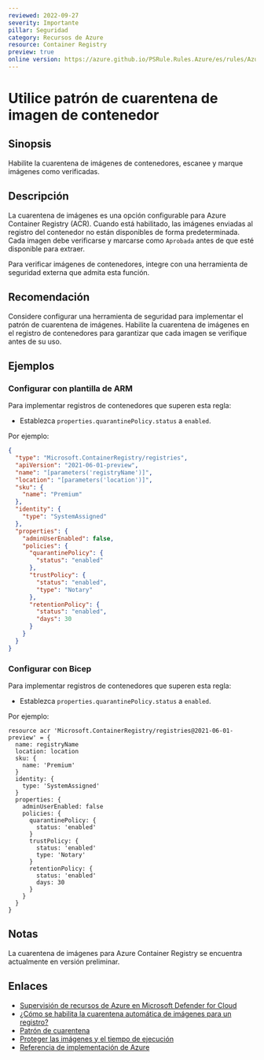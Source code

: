 ```yaml
---
reviewed: 2022-09-27
severity: Importante
pillar: Seguridad
category: Recursos de Azure
resource: Container Registry
preview: true
online version: https://azure.github.io/PSRule.Rules.Azure/es/rules/Azure.ACR.Quarantine/
---
```


# Utilice patrón de cuarentena de imagen de contenedor

## Sinopsis

Habilite la cuarentena de imágenes de contenedores, escanee y marque imágenes como verificadas.

## Descripción

La cuarentena de imágenes es una opción configurable para Azure Container Registry (ACR).
Cuando está habilitado, las imágenes enviadas al registro del contenedor no están disponibles de forma predeterminada.
Cada imagen debe verificarse y marcarse como `Aprobada` antes de que esté disponible para extraer.

Para verificar imágenes de contenedores, integre con una herramienta de seguridad externa que admita esta función.

## Recomendación

Considere configurar una herramienta de seguridad para implementar el patrón de cuarentena de imágenes.
Habilite la cuarentena de imágenes en el registro de contenedores para garantizar que cada imagen se verifique antes de su uso.

## Ejemplos

### Configurar con plantilla de ARM

Para implementar registros de contenedores que superen esta regla:

- Establezca `properties.quarantinePolicy.status` a `enabled`.

Por ejemplo:

```json
{
  "type": "Microsoft.ContainerRegistry/registries",
  "apiVersion": "2021-06-01-preview",
  "name": "[parameters('registryName')]",
  "location": "[parameters('location')]",
  "sku": {
    "name": "Premium"
  },
  "identity": {
    "type": "SystemAssigned"
  },
  "properties": {
    "adminUserEnabled": false,
    "policies": {
      "quarantinePolicy": {
        "status": "enabled"
      },
      "trustPolicy": {
        "status": "enabled",
        "type": "Notary"
      },
      "retentionPolicy": {
        "status": "enabled",
        "days": 30
      }
    }
  }
}
```

### Configurar con Bicep

Para implementar registros de contenedores que superen esta regla:

- Establezca `properties.quarantinePolicy.status` a `enabled`.

Por ejemplo:

```bicep
resource acr 'Microsoft.ContainerRegistry/registries@2021-06-01-preview' = {
  name: registryName
  location: location
  sku: {
    name: 'Premium'
  }
  identity: {
    type: 'SystemAssigned'
  }
  properties: {
    adminUserEnabled: false
    policies: {
      quarantinePolicy: {
        status: 'enabled'
      }
      trustPolicy: {
        status: 'enabled'
        type: 'Notary'
      }
      retentionPolicy: {
        status: 'enabled'
        days: 30
      }
    }
  }
}
```

## Notas

La cuarentena de imágenes para Azure Container Registry se encuentra actualmente en versión preliminar.

## Enlaces

- [Supervisión de recursos de Azure en Microsoft Defender for Cloud](https://docs.microsoft.com/azure/architecture/framework/security/monitor-resources#containers)
- [¿Cómo se habilita la cuarentena automática de imágenes para un registro?](https://docs.microsoft.com/azure/container-registry/container-registry-faq#how-do-i-enable-automatic-image-quarantine-for-a-registry-)
- [Patrón de cuarentena](https://github.com/Azure/acr/tree/main/docs/preview/quarantine)
- [Proteger las imágenes y el tiempo de ejecución](https://docs.microsoft.com/azure/aks/operator-best-practices-container-image-management#secure-the-images-and-run-time)
- [Referencia de implementación de Azure](https://docs.microsoft.com/azure/templates/microsoft.containerregistry/registries)
